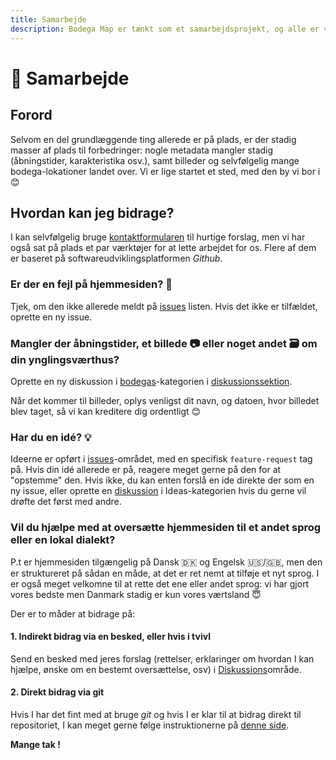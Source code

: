 ```yaml
---
title: Samarbejde
description: Bodega Map er tænkt som et samarbejdsprojekt, og alle er velkomne til at bidrage
---
```


# 🤝 Samarbejde

## Forord

Selvom en del grundlæggende ting allerede er på plads, er der stadig masser af plads til forbedringer: nogle metadata mangler stadig (åbningstider, karakteristika osv.), samt billeder og selvfølgelig mange bodega-lokationer landet over. Vi er lige startet et sted, med den by vi bor i 😊

## Hvordan kan jeg bidrage?

I kan selvfølgelig bruge [kontaktformularen](/contact) til hurtige forslag, men vi har også sat på plads et par værktøjer for at lette arbejdet for os. Flere af dem er baseret på softwareudviklingsplatformen _Github_.

### Er der en fejl på hjemmesiden? 🐛

Tjek, om den ikke allerede meldt på [issues](https://github.com/tmlmt/bodegamap-collab/issues) listen. Hvis det ikke er tilfældet, oprette en ny issue.

### Mangler der åbningstider, et billede 📷 eller noget andet 🗃️ om din ynglingsværthus?

Oprette en ny diskussion i [bodegas](https://github.com/tmlmt/bodegamap-collab/discussions/categories/bodegas)-kategorien i [diskussionssektion](https://github.com/tmlmt/bodegamap-collab/discussions).

Når det kommer til billeder, oplys venligst dit navn, og datoen, hvor billedet blev taget, så vi kan kreditere dig ordentligt 😊

### Har du en idé? 💡

Ideerne er opført i [issues](https://github.com/tmlmt/bodegamap-collab/issues)-området, med en specifisk `feature-request` tag på. Hvis din idé allerede er på, reagere meget gerne på den for at "opstemme" den. Hvis ikke, du kan enten forslå en ide direkte der som en ny issue, eller oprette en [diskussion](https://github.com/tmlmt/bodegamap-collab/discussions) i Ideas-kategorien hvis du gerne vil drøfte det først med andre.

### Vil du hjælpe med at oversætte hjemmesiden til et andet sprog eller en lokal dialekt?

P.t er hjemmesiden tilgængelig på Dansk 🇩🇰 og Engelsk 🇺🇸/🇬🇧, men den er struktureret på sådan en måde, at det er ret nemt at tilføje et nyt sprog. I er også meget velkomne til at rette det ene eller andet sprog: vi har gjort vores bedste men Danmark stadig er kun vores værtsland 😇

Der er to måder at bidrage på:

#### 1. Indirekt bidrag via en besked, eller hvis i tvivl

Send en besked med jeres forslag (rettelser, erklaringer om hvordan I kan hjælpe, ønske om en bestemt oversættelse, osv) i [Diskussions](https://github.com/tmlmt/bodegamap-collab/discussions)område.

#### 2. Direkt bidrag via git

Hvis I har det fint med at bruge _git_ og hvis I er klar til at bidrag direkt til repositoriet, I kan meget gerne følge instruktionerne på [denne side](https://github.com/tmlmt/bodegamap-collab#2-direct-contribution-via-a-git-pull-request).

**Mange tak !**
